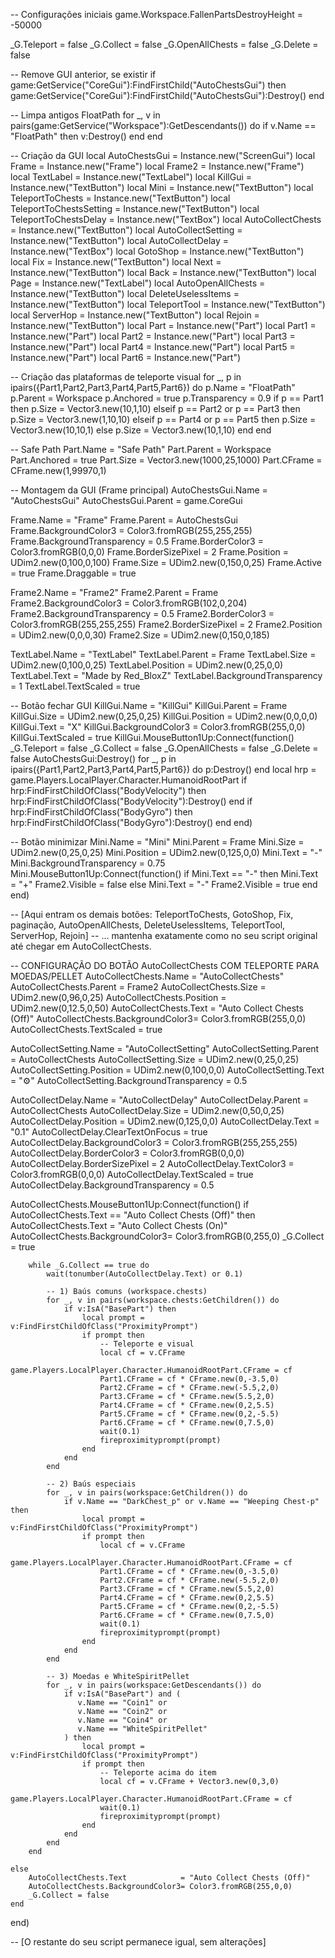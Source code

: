 -- Configurações iniciais
game.Workspace.FallenPartsDestroyHeight = -50000

_G.Teleport       = false
_G.Collect        = false
_G.OpenAllChests  = false
_G.Delete         = false

-- Remove GUI anterior, se existir
if game:GetService("CoreGui"):FindFirstChild("AutoChestsGui") then
    game:GetService("CoreGui"):FindFirstChild("AutoChestsGui"):Destroy()
end

-- Limpa antigos FloatPath
for _, v in pairs(game:GetService("Workspace"):GetDescendants()) do
    if v.Name == "FloatPath" then
        v:Destroy()
    end
end

-- Criação da GUI
local AutoChestsGui = Instance.new("ScreenGui")
local Frame         = Instance.new("Frame")
local Frame2        = Instance.new("Frame")
local TextLabel     = Instance.new("TextLabel")
local KillGui       = Instance.new("TextButton")
local Mini          = Instance.new("TextButton")
local TeleportToChests        = Instance.new("TextButton")
local TeleportToChestsSetting = Instance.new("TextButton")
local TeleportToChestsDelay   = Instance.new("TextBox")
local AutoCollectChests       = Instance.new("TextButton")
local AutoCollectSetting      = Instance.new("TextButton")
local AutoCollectDelay        = Instance.new("TextBox")
local GotoShop                = Instance.new("TextButton")
local Fix                     = Instance.new("TextButton")
local Next                    = Instance.new("TextButton")
local Back                    = Instance.new("TextButton")
local Page                    = Instance.new("TextLabel")
local AutoOpenAllChests       = Instance.new("TextButton")
local DeleteUselessItems      = Instance.new("TextButton")
local TeleportTool            = Instance.new("TextButton")
local ServerHop               = Instance.new("TextButton")
local Rejoin                  = Instance.new("TextButton")
local Part                    = Instance.new("Part")
local Part1 = Instance.new("Part")
local Part2 = Instance.new("Part")
local Part3 = Instance.new("Part")
local Part4 = Instance.new("Part")
local Part5 = Instance.new("Part")
local Part6 = Instance.new("Part")

-- Criação das plataformas de teleporte visual
for _, p in ipairs({Part1,Part2,Part3,Part4,Part5,Part6}) do
    p.Name         = "FloatPath"
    p.Parent       = Workspace
    p.Anchored     = true
    p.Transparency = 0.9
    if     p == Part1 then p.Size = Vector3.new(10,1,10)
    elseif p == Part2 or p == Part3 then p.Size = Vector3.new(1,10,10)
    elseif p == Part4 or p == Part5 then p.Size = Vector3.new(10,10,1)
    else p.Size = Vector3.new(10,1,10) end
end

-- Safe Path
Part.Name     = "Safe Path"
Part.Parent   = Workspace
Part.Anchored = true
Part.Size     = Vector3.new(1000,25,1000)
Part.CFrame   = CFrame.new(1,99970,1)

-- Montagem da GUI (Frame principal)
AutoChestsGui.Name   = "AutoChestsGui"
AutoChestsGui.Parent = game.CoreGui

Frame.Name                   = "Frame"
Frame.Parent                 = AutoChestsGui
Frame.BackgroundColor3       = Color3.fromRGB(255,255,255)
Frame.BackgroundTransparency = 0.5
Frame.BorderColor3           = Color3.fromRGB(0,0,0)
Frame.BorderSizePixel        = 2
Frame.Position               = UDim2.new(0,100,0,100)
Frame.Size                   = UDim2.new(0,150,0,25)
Frame.Active                 = true
Frame.Draggable              = true

Frame2.Name                   = "Frame2"
Frame2.Parent                 = Frame
Frame2.BackgroundColor3       = Color3.fromRGB(102,0,204)
Frame2.BackgroundTransparency = 0.5
Frame2.BorderColor3           = Color3.fromRGB(255,255,255)
Frame2.BorderSizePixel        = 2
Frame2.Position               = UDim2.new(0,0,0,30)
Frame2.Size                   = UDim2.new(0,150,0,185)

TextLabel.Name               = "TextLabel"
TextLabel.Parent             = Frame
TextLabel.Size               = UDim2.new(0,100,0,25)
TextLabel.Position           = UDim2.new(0,25,0,0)
TextLabel.Text               = "Made by Red_BloxZ"
TextLabel.BackgroundTransparency = 1
TextLabel.TextScaled         = true

-- Botão fechar GUI
KillGui.Name     = "KillGui"
KillGui.Parent   = Frame
KillGui.Size     = UDim2.new(0,25,0,25)
KillGui.Position = UDim2.new(0,0,0,0)
KillGui.Text     = "X"
KillGui.BackgroundColor3 = Color3.fromRGB(255,0,0)
KillGui.TextScaled       = true
KillGui.MouseButton1Up:Connect(function()
    _G.Teleport = false
    _G.Collect  = false
    _G.OpenAllChests = false
    _G.Delete   = false
    AutoChestsGui:Destroy()
    for _, p in ipairs({Part1,Part2,Part3,Part4,Part5,Part6}) do p:Destroy() end
    local hrp = game.Players.LocalPlayer.Character.HumanoidRootPart
    if hrp:FindFirstChildOfClass("BodyVelocity") then hrp:FindFirstChildOfClass("BodyVelocity"):Destroy() end
    if hrp:FindFirstChildOfClass("BodyGyro")    then hrp:FindFirstChildOfClass("BodyGyro"):Destroy() end
end)

-- Botão minimizar
Mini.Name   = "Mini"
Mini.Parent = Frame
Mini.Size   = UDim2.new(0,25,0,25)
Mini.Position = UDim2.new(0,125,0,0)
Mini.Text     = "-"
Mini.BackgroundTransparency = 0.75
Mini.MouseButton1Up:Connect(function()
    if Mini.Text == "-" then
        Mini.Text = "+"
        Frame2.Visible = false
    else
        Mini.Text = "-"
        Frame2.Visible = true
    end
end)

-- [Aqui entram os demais botões: TeleportToChests, GotoShop, Fix, paginação, AutoOpenAllChests, DeleteUselessItems, TeleportTool, ServerHop, Rejoin]
-- ... mantenha exatamente como no seu script original até chegar em AutoCollectChests.

-- CONFIGURAÇÃO DO BOTÃO AutoCollectChests COM TELEPORTE PARA MOEDAS/PELLET
AutoCollectChests.Name            = "AutoCollectChests"
AutoCollectChests.Parent          = Frame2
AutoCollectChests.Size            = UDim2.new(0,96,0,25)
AutoCollectChests.Position        = UDim2.new(0,12.5,0,50)
AutoCollectChests.Text            = "Auto Collect Chests (Off)"
AutoCollectChests.BackgroundColor3= Color3.fromRGB(255,0,0)
AutoCollectChests.TextScaled      = true

AutoCollectSetting.Name   = "AutoCollectSetting"
AutoCollectSetting.Parent = AutoCollectChests
AutoCollectSetting.Size   = UDim2.new(0,25,0,25)
AutoCollectSetting.Position = UDim2.new(0,100,0,0)
AutoCollectSetting.Text   = "⚙️"
AutoCollectSetting.BackgroundTransparency = 0.5

AutoCollectDelay.Name               = "AutoCollectDelay"
AutoCollectDelay.Parent             = AutoCollectChests
AutoCollectDelay.Size               = UDim2.new(0,50,0,25)
AutoCollectDelay.Position           = UDim2.new(0,125,0,0)
AutoCollectDelay.Text               = "0.1"
AutoCollectDelay.ClearTextOnFocus   = true
AutoCollectDelay.BackgroundColor3   = Color3.fromRGB(255,255,255)
AutoCollectDelay.BorderColor3       = Color3.fromRGB(0,0,0)
AutoCollectDelay.BorderSizePixel    = 2
AutoCollectDelay.TextColor3         = Color3.fromRGB(0,0,0)
AutoCollectDelay.TextScaled         = true
AutoCollectDelay.BackgroundTransparency = 0.5

AutoCollectChests.MouseButton1Up:Connect(function()
    if AutoCollectChests.Text == "Auto Collect Chests (Off)" then
        AutoCollectChests.Text            = "Auto Collect Chests (On)"
        AutoCollectChests.BackgroundColor3= Color3.fromRGB(0,255,0)
        _G.Collect = true

        while _G.Collect == true do
            wait(tonumber(AutoCollectDelay.Text) or 0.1)

            -- 1) Baús comuns (workspace.chests)
            for _, v in pairs(workspace.chests:GetChildren()) do
                if v:IsA("BasePart") then
                    local prompt = v:FindFirstChildOfClass("ProximityPrompt")
                    if prompt then
                        -- Teleporte e visual
                        local cf = v.CFrame
                        game.Players.LocalPlayer.Character.HumanoidRootPart.CFrame = cf
                        Part1.CFrame = cf * CFrame.new(0,-3.5,0)
                        Part2.CFrame = cf * CFrame.new(-5.5,2,0)
                        Part3.CFrame = cf * CFrame.new(5.5,2,0)
                        Part4.CFrame = cf * CFrame.new(0,2,5.5)
                        Part5.CFrame = cf * CFrame.new(0,2,-5.5)
                        Part6.CFrame = cf * CFrame.new(0,7.5,0)
                        wait(0.1)
                        fireproximityprompt(prompt)
                    end
                end
            end

            -- 2) Baús especiais
            for _, v in pairs(workspace:GetChildren()) do
                if v.Name == "DarkChest_p" or v.Name == "Weeping Chest-p" then
                    local prompt = v:FindFirstChildOfClass("ProximityPrompt")
                    if prompt then
                        local cf = v.CFrame
                        game.Players.LocalPlayer.Character.HumanoidRootPart.CFrame = cf
                        Part1.CFrame = cf * CFrame.new(0,-3.5,0)
                        Part2.CFrame = cf * CFrame.new(-5.5,2,0)
                        Part3.CFrame = cf * CFrame.new(5.5,2,0)
                        Part4.CFrame = cf * CFrame.new(0,2,5.5)
                        Part5.CFrame = cf * CFrame.new(0,2,-5.5)
                        Part6.CFrame = cf * CFrame.new(0,7.5,0)
                        wait(0.1)
                        fireproximityprompt(prompt)
                    end
                end
            end

            -- 3) Moedas e WhiteSpiritPellet
            for _, v in pairs(workspace:GetDescendants()) do
                if v:IsA("BasePart") and (
                   v.Name == "Coin1" or
                   v.Name == "Coin2" or
                   v.Name == "Coin4" or
                   v.Name == "WhiteSpiritPellet"
                ) then
                    local prompt = v:FindFirstChildOfClass("ProximityPrompt")
                    if prompt then
                        -- Teleporte acima do item
                        local cf = v.CFrame + Vector3.new(0,3,0)
                        game.Players.LocalPlayer.Character.HumanoidRootPart.CFrame = cf
                        wait(0.1)
                        fireproximityprompt(prompt)
                    end
                end
            end
        end

    else
        AutoCollectChests.Text            = "Auto Collect Chests (Off)"
        AutoCollectChests.BackgroundColor3= Color3.fromRGB(255,0,0)
        _G.Collect = false
    end
end)

-- [O restante do seu script permanece igual, sem alterações]
